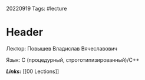 20220919
Tags: #lecture 
# Header 

Лектор: Повышев Владислав Вячеславович

Язык: С (процедурный, строготипизированный)/C++

***Links:*** [[00 Lections]]

